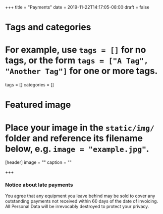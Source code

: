 +++
title = "Payments"
date = 2019-11-22T14:17:05-08:00
draft = false

# Tags and categories
# For example, use `tags = []` for no tags, or the form `tags = ["A Tag", "Another Tag"]` for one or more tags.
tags = []
categories = []

# Featured image
# Place your image in the `static/img/` folder and reference its filename below, e.g. `image = "example.jpg"`.
[header]
image = ""
caption = ""

+++
### Notice about late payments
You agree that any equipment you leave behind may be sold to cover any outstanding payments not received within 60 days of the date of invoicing. All Personal Data will be irrevocably destroyed to protect your privacy.</p>